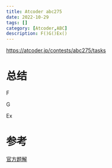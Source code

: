 ```yaml
---
title: Atcoder abc275
date: 2022-10-29
tags: []
category: [Atcoder,ABC]
description: F()G()Ex()
---
```


https://atcoder.jp/contests/abc275/tasks

# 总结

F

G

Ex


# 参考

[官方题解](https://atcoder.jp/contests/abc275/editorial)

